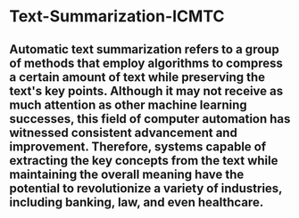 # Text-Summarization-ICMTC
## Automatic text summarization refers to a group of methods that employ algorithms to compress a certain amount of text while preserving the text's key points. Although it may not receive as much attention as other machine learning successes, this field of computer automation has witnessed consistent advancement and improvement. Therefore, systems capable of extracting the key concepts from the text while maintaining the overall meaning have the potential to revolutionize a variety of industries, including banking, law, and even healthcare. 

